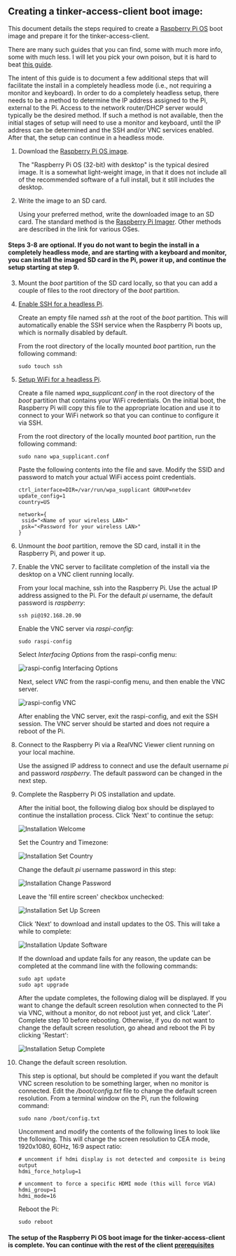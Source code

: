 ## Creating a tinker-access-client boot image:

This document details the steps required to create a [Raspberry Pi OS](https://www.raspberrypi.org/downloads/raspberry-pi-os/) boot image and prepare it for the tinker-access-client.

There are many such guides that you can find, some with much more info, some with much less. I will let you pick your own poison, but it is hard to beat [this guide](https://www.raspberrypi.org/documentation/installation/installing-images/README.md).

The intent of this guide is to document a few additional steps that will facilitate the install in a completely headless mode (i.e., not requiring a monitor and keyboard). In order to do a completely headless setup, there needs to be a method to determine the IP address assigned to the Pi, external to the Pi. Access to the network router/DHCP server would typically be the desired method. If such a method is not available, then the initial stages of setup will need to use a monitor and keyboard, until the IP address can be determined and the SSH and/or VNC services enabled. After that, the setup can continue in a headless mode.

1. Download the [Raspberry Pi OS image](https://www.raspberrypi.org/downloads/raspberry-pi-os/).

   The "Raspberry Pi OS (32-bit) with desktop" is the typical desired image. It is a somewhat light-weight image, in that it does not include all of the recommended software of a full install, but it still includes the desktop.

2. Write the image to an SD card.

   Using your preferred method, write the downloaded image to an SD card. The standard method is the [Raspberry Pi Imager](https://www.raspberrypi.org/documentation/installation/installing-images/README.md). Other methods are described in the link for various OSes.

#### Steps 3-8 are optional. If you do not want to begin the install in a completely headless mode, and are starting with a keyboard and monitor, you can install the imaged SD card in the Pi, power it up, and continue the setup starting at step 9.

3. Mount the *boot* partition of the SD card locally, so that you can add a couple of files to the root directory of the *boot* partition.

4. [Enable SSH for a headless Pi](https://www.raspberrypi.org/documentation/remote-access/ssh/#:~:text=Enable%20SSH%20on%20a%20headless%20Raspberry%20Pi).

   Create an empty file named *ssh* at the root of the *boot* partition. This will automatically enable the SSH service when the Raspberry Pi boots up, which is normally disabled by default.

   From the root directory of the locally mounted *boot* partition, run the following command:

   ```
   sudo touch ssh
   ```

5. [Setup WiFi for a headless Pi](https://www.raspberrypi.org/documentation/configuration/wireless/headless.md).

   Create a file named *wpa_supplicant.conf* in the root directory of the *boot* partition that contains your WiFi credentials. On the initial boot, the Raspberry Pi will copy this file to the appropriate location and use it to connect to your WiFi network so that you can continue to configure it via SSH.

   From the root directory of the locally mounted *boot* partition, run the following command:

   ```
   sudo nano wpa_supplicant.conf
   ```

   Paste the following contents into the file and save. Modify the SSID and password to match your actual WiFi access point credentials.

   ```
   ctrl_interface=DIR=/var/run/wpa_supplicant GROUP=netdev
   update_config=1
   country=US
   
   network={
    ssid="<Name of your wireless LAN>"
    psk="<Password for your wireless LAN>"
   }
   ```

6. Unmount the *boot* partition, remove the SD card, install it in the Raspberry Pi, and power it up.

7. Enable the VNC server to facilitate completion of the install via the desktop on a VNC client running locally.

   From your local machine, ssh into the Raspberry Pi. Use the actual IP address assigned to the Pi. For the default *pi* username, the default password is *raspberry*:

   ```
   ssh pi@192.168.20.90
   ```

   Enable the VNC server via *raspi-config*:

   ```
   sudo raspi-config
   ```

   Select *Interfacing Options* from the raspi-config menu:

   ![raspi-config Interfacing Options](images/ssh_raspi_config_interface.png)

   Next, select *VNC* from the raspi-config menu, and then enable the VNC server.

   ![raspi-config VNC](images/ssh_raspi_config_vnc.png)

   After enabling the VNC server, exit the raspi-config, and exit the SSH session. The VNC server should be started and does not require a reboot of the Pi.

8. Connect to the Raspberry Pi via a RealVNC Viewer client running on your local machine.

   Use the assigned IP address to connect and use the default username *pi* and password *raspberry*. The default password can be changed in the next step.

9. Complete the Raspberry Pi OS installation and update.

   After the initial boot, the following dialog box should be displayed to continue the installation process. Click 'Next' to continue the setup:

   ![Installation Welcome](images/pi_welcome.png)

   Set the Country and Timezone:

   ![Installation Set Country](images/pi_set_country.png)

   Change the default *pi* username password in this step:

   ![Installation Change Password](images/pi_change_password.png)

   Leave the 'fill entire screen' checkbox unchecked:

   ![Installation Set Up Screen](images/pi_set_up_screen.png)

   Click 'Next' to download and install updates to the OS. This will take a while to complete:

   ![Installation Update Software](images/pi_update_software.png)

   If the download and update fails for any reason, the update can be completed at the command line with the following commands:

   ```
   sudo apt update
   sudo apt upgrade
   ```

   After the update completes, the following dialog will be displayed. If you want to change the default screen resolution when connected to the Pi via VNC, without a monitor, do not reboot just yet, and click 'Later'. Complete step 10 before rebooting. Otherwise, if you do not want to change the default screen resolution, go ahead and reboot the Pi by clicking 'Restart':

   ![Installation Setup Complete](images/pi_setup_complete.png)

10. Change the default screen resolution.

    This step is optional, but should be completed if you want the default VNC screen resolution to be something larger, when no monitor is connected. Edit the */boot/config.txt* file to change the default screen resolution. From a terminal window on the Pi, run the following command:

    ```
    sudo nano /boot/config.txt
    ```

    Uncomment and modify the contents of the following lines to look like the following. This will change the screen resolution to CEA mode, 1920x1080, 60Hz, 16:9 aspect ratio:

    ```
    # uncomment if hdmi display is not detected and composite is being output
    hdmi_force_hotplug=1
    
    # uncomment to force a specific HDMI mode (this will force VGA)
    hdmi_group=1
    hdmi_mode=16
    ```

    Reboot the Pi:

    ```
    sudo reboot
    ```
    
#### The setup of the Raspberry Pi OS boot image for the tinker-access-client is complete. You can continue with the rest of the client [prerequisites](prerequisites.md)
